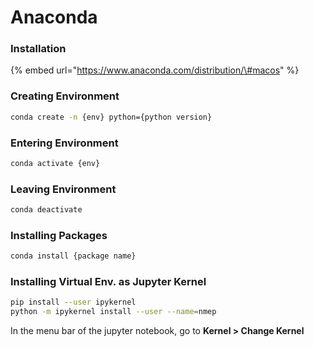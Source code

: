 # Anaconda

### Installation

{% embed url="https://www.anaconda.com/distribution/\#macos" %}

### Creating Environment

```bash
conda create -n {env} python={python version}
```

### Entering Environment

```bash
conda activate {env}
```

### Leaving Environment

```bash
conda deactivate
```

### Installing Packages

```bash
conda install {package name}
```

### Installing Virtual Env. as Jupyter Kernel

```bash
pip install --user ipykernel
python -m ipykernel install --user --name=nmep
```

In the menu bar of the jupyter notebook, go to **Kernel &gt; Change Kernel**



